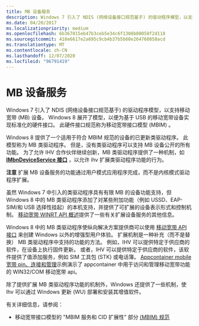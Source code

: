 ```yaml
---
title: MB 设备服务
description: Windows 7 引入了 NDIS (网络设备接口规范基于) 的驱动程序模型，以支持移动宽带 (MB) 设备。
ms.date: 04/20/2017
ms.localizationpriority: medium
ms.openlocfilehash: 6b367015eb47b3ceb5e34c6f1308b80058f2d118
ms.sourcegitcommit: 418e6617e2a695c9cb4b37b5b60e264760858acd
ms.translationtype: MT
ms.contentlocale: zh-CN
ms.lasthandoff: 12/07/2020
ms.locfileid: "96791419"
---
```

# <a name="mb-device-services"></a>MB 设备服务


Windows 7 引入了 NDIS (网络设备接口规范基于) 的驱动程序模型，以支持移动宽带 (MB) 设备。 Windows 8 展开了模型，以便为基于 USB 的移动宽带设备实现标准化的硬件接口。 此硬件接口规范称为移动宽带接口模型 (MBIM) 。

Windows 8 提供了一个适用于符合 MBIM 规范的设备的已更新类驱动程序。 此模型称为 MB 类驱动程序。 但是，没有类驱动程序可以支持 MB 设备公开的所有功能。 为了允许 IHV 合作伙伴继续创新，MB 类驱动程序提供了一种机制，如 [**IMbnDeviceService 接口**](/windows/win32/api/mbnapi/nn-mbnapi-imbndeviceservice) ，以允许 ihv 扩展类驱动程序功能的行为。

**注意**  扩展 MB 设备服务的功能通过用户模式应用程序完成，而不是内核模式驱动程序扩展。

 

虽然 Windows 7 中引入的类驱动程序具有有限 MB 的设备功能支持，但 Windows 8 中的 MB 类驱动程序添加了对某些附加功能（例如 USSD、EAP-SIM/和 USB 选择性挂起）的本机支持，并提供了可扩展的设备表示形式和控制机制。 [移动宽带 WINRT API 概述](../mobilebroadband/list-of-mobile-broadband-windows-runtime-apis.md)提供了一些有关扩展设备服务的其他信息。

Windows 8 中的 MB 类驱动程序使纵向解决方案提供商可以使用 [移动宽带 API 接口](/windows/desktop/mbn/mobile-broadband-networks-api-interfaces) 来创建 Windows 以外的增强型用户体验。 扩展机制是一种补充（而不是替换） MB 类驱动程序中支持的功能的方法。 例如，IHV 可以提供特定于供应商的软件，在设备上执行固件更新。 或者，IHV 可以提供特定于供应商的软件，该软件提供了值添加服务，例如 SIM 工具包 (STK) 或电话簿。 [Appcontainer mobile 宽带 pin、连接和管理](/samples/browse/)示例演示了 appcontainer 中用于访问和管理移动宽带功能的 WIN32/COM 移动宽带 api。

除了提供扩展 MB 类驱动程序功能的机制外，Windows 还提供了一些机制，使 Ihv 可以通过 Windows 更新 (WU) 部署和安装其增值软件。

有关详细信息，请参阅：

-   移动宽带接口模型的 "MBIM 服务和 CID 扩展性" 部分 [ (MBIM) 规范]( https://go.microsoft.com/fwlink/p/?linkid=320791)

